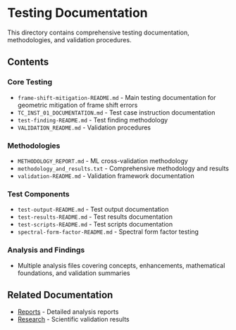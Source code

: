 # Testing Documentation

This directory contains comprehensive testing documentation, methodologies, and validation procedures.

## Contents

### Core Testing
- `frame-shift-mitigation-README.md` - Main testing documentation for geometric mitigation of frame shift errors
- `TC_INST_01_DOCUMENTATION.md` - Test case instruction documentation
- `test-finding-README.md` - Test finding methodology
- `VALIDATION_README.md` - Validation procedures

### Methodologies
- `METHODOLOGY_REPORT.md` - ML cross-validation methodology
- `methodology_and_results.txt` - Comprehensive methodology and results
- `validation-README.md` - Validation framework documentation

### Test Components
- `test-output-README.md` - Test output documentation
- `test-results-README.md` - Test results documentation  
- `test-scripts-README.md` - Test scripts documentation
- `spectral-form-factor-README.md` - Spectral form factor testing

### Analysis and Findings
- Multiple analysis files covering concepts, enhancements, mathematical foundations, and validation summaries

## Related Documentation

- [Reports](../reports/) - Detailed analysis reports
- [Research](../research/) - Scientific validation results